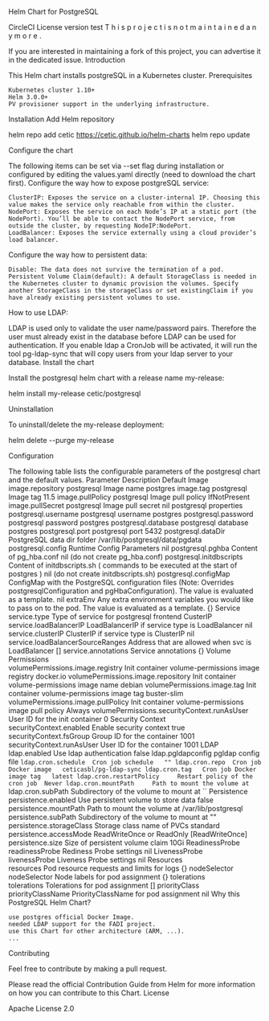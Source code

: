 Helm Chart for PostgreSQL

CircleCI License version test
T h i s   p r o j e c t   i s   n o t   m a i n t a i n e d   a n y m o r e .

If you are interested in maintaining a fork of this project, you can advertise it in the dedicated issue.
Introduction

This Helm chart installs postgreSQL in a Kubernetes cluster.
Prerequisites

    Kubernetes cluster 1.10+
    Helm 3.0.0+
    PV provisioner support in the underlying infrastructure.

Installation
Add Helm repository

helm repo add cetic https://cetic.github.io/helm-charts
helm repo update

Configure the chart

The following items can be set via --set flag during installation or configured by editing the values.yaml directly (need to download the chart first).
Configure the way how to expose postgreSQL service:

    ClusterIP: Exposes the service on a cluster-internal IP. Choosing this value makes the service only reachable from within the cluster.
    NodePort: Exposes the service on each Node’s IP at a static port (the NodePort). You’ll be able to contact the NodePort service, from outside the cluster, by requesting NodeIP:NodePort.
    LoadBalancer: Exposes the service externally using a cloud provider’s load balancer.

Configure the way how to persistent data:

    Disable: The data does not survive the termination of a pod.
    Persistent Volume Claim(default): A default StorageClass is needed in the Kubernetes cluster to dynamic provision the volumes. Specify another StorageClass in the storageClass or set existingClaim if you have already existing persistent volumes to use.

How to use LDAP:

LDAP is used only to validate the user name/password pairs. Therefore the user must already exist in the database before LDAP can be used for authentication. If you enable ldap a CronJob will be activated, it will run the tool pg-ldap-sync that will copy users from your ldap server to your database.
Install the chart

Install the postgresql helm chart with a release name my-release:

helm install my-release cetic/postgresql

Uninstallation

To uninstall/delete the my-release deployment:

helm delete --purge my-release

Configuration

The following table lists the configurable parameters of the postgresql chart and the default values.
Parameter 	Description 	Default
Image 		
image.repository 	postgresql Image name 	postgres
image.tag 	postgresql Image tag 	11.5
image.pullPolicy 	postgresql Image pull policy 	IfNotPresent
image.pullSecret 	postgresql Image pull secret 	nil
postgresql properties 		
postgresql.username 	postgresql username 	postgres
postgresql.password 	postgresql password 	postgres
postgresql.database 	postgresql database 	postgres
postgresql.port 	postgresql port 	5432
postgresql.dataDir 	PostgreSQL data dir folder 	/var/lib/postgresql/data/pgdata
postgresql.config 	Runtime Config Parameters 	nil
postgresql.pghba 	Content of pg_hba.conf 	nil (do not create pg_hba.conf)
postgresql.initdbscripts 	Content of initdbscripts.sh ( commands to be executed at the start of postgres ) 	nil (do not create initdbscripts.sh)
postgresql.configMap 	ConfigMap with the PostgreSQL configuration files (Note: Overrides postgresqlConfiguration and pgHbaConfiguration). The value is evaluated as a template. 	nil
extraEnv 	Any extra environment variables you would like to pass on to the pod. The value is evaluated as a template. 	{}
Service 		
service.type 	Type of service for postgresql frontend 	CusterIP
service.loadBalancerIP 	LoadBalancerIP if service type is LoadBalancer 	nil
service.clusterIP 	ClusterIP if service type is ClusterIP 	nil
service.loadBalancerSourceRanges 	Address that are allowed when svc is LoadBalancer 	[]
service.annotations 	Service annotations 	{}
Volume Permissions 		
volumePermissions.image.registry 	Init container volume-permissions image registry 	docker.io
volumePermissions.image.repository 	Init container volume-permissions image name 	debian
volumePermissions.image.tag 	Init container volume-permissions image tag 	buster-slim
volumePermissions.image.pullPolicy 	Init container volume-permissions image pull policy 	Always
volumePermissions.securityContext.runAsUser 	User ID for the init container 	0
Security Context 		
securityContext.enabled 	Enable security context 	true
securityContext.fsGroup 	Group ID for the container 	1001
securityContext.runAsUser 	User ID for the container 	1001
LDAP 		
ldap.enabled 	Use ldap authentication 	false
ldap.pgldapconfig 	pgldap config file 	``
ldap.cron.schedule 	Cron job schedule 	""
ldap.cron.repo 	Cron job Docker image 	ceticasbl/pg-ldap-sync
ldap.cron.tag 	Cron job Docker image tag 	latest
ldap.cron.restartPolicy 	Restart policy of the cron job 	Never
ldap.cron.mountPath 	Path to mount the volume at 	``
ldap.cron.subPath 	Subdirectory of the volume to mount at 	``
Persistence 		
persistence.enabled 	Use persistent volume to store data 	false
persistence.mountPath 	Path to mount the volume at 	/var/lib/postgresql
persistence.subPath 	Subdirectory of the volume to mount at 	""
persistence.storageClass 	Storage class name of PVCs 	standard
persistence.accessMode 	ReadWriteOnce or ReadOnly 	[ReadWriteOnce]
persistence.size 	Size of persistent volume claim 	10Gi
ReadinessProbe 		
readinessProbe 	Rediness Probe settings 	nil
LivenessProbe 		
livenessProbe 	Liveness Probe settings 	nil
Resources 		
resources 	Pod resource requests and limits for logs 	{}
nodeSelector 		
nodeSelector 	Node labels for pod assignment 	{}
tolerations 		
tolerations 	Tolerations for pod assignment 	[]
priorityClass 		
priorityClassName 	PriorityClassName for pod assignment 	nil
Why this PostgreSQL Helm Chart?

    use postgres official Docker Image.
    needed LDAP support for the FADI project.
    use this Chart for other architecture (ARM, ...).
    ...

Contributing

Feel free to contribute by making a pull request.

Please read the official Contribution Guide from Helm for more information on how you can contribute to this Chart.
License

Apache License 2.0